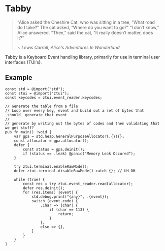 # Tabby

> “Alice asked the Cheshire Cat, who was sitting in a tree, “What road do I take?”
> The cat asked, “Where do you want to go?”
> “I don’t know,” Alice answered.
> “Then,” said the cat, “it really doesn’t matter, does it?”
>
> *~ Lewis Carroll, Alice's Adventures In Wonderland*

Tabby is a Keyboard Event handling library, primarily for use in terminal user interfaces (TUI's).


## Example
```zig
const std = @import("std");
const ztui = @import("ztui");
const keycodes = ztui.event_reader.keycodes;

// Generate the table from a file
// Loop over every key, event and build out a set of bytes that _should_ generate that event
//
// generate by writing out the bytes of codes and then validating that we get stuff?
pub fn main() !void {
    var gpa = std.heap.GeneralPurposeAllocator(.{}){};
    const allocator = gpa.allocator();
    defer {
        const status = gpa.deinit();
        if (status == .leak) @panic("Memory Leak Occured");
    }

    try ztui.terminal.enableRawMode();
    defer ztui.terminal.disableRawMode() catch {}; // UH-OH

    while (true) {
        const res = try ztui.event_reader.read(allocator);
        defer res.deinit();
        for (res.items) |event| {
            std.debug.print("{any}", .{event});
            switch (event.code) {
                .Char => |char| {
                    if (char == 113) {
                        return;
                    }
                },
                else => {},
            }
        }
    }
}
```
